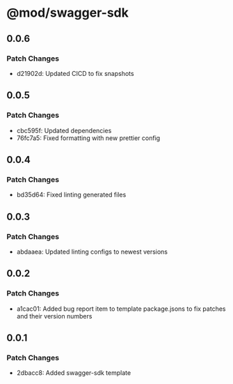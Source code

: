 # @mod/swagger-sdk

## 0.0.6

### Patch Changes

- d21902d: Updated CICD to fix snapshots

## 0.0.5

### Patch Changes

- cbc595f: Updated dependencies
- 76fc7a5: Fixed formatting with new prettier config

## 0.0.4

### Patch Changes

- bd35d64: Fixed linting generated files

## 0.0.3

### Patch Changes

- abdaaea: Updated linting configs to newest versions

## 0.0.2

### Patch Changes

- a1cac01: Added bug report item to template package.jsons to fix patches and their version numbers

## 0.0.1

### Patch Changes

- 2dbacc8: Added swagger-sdk template
